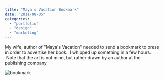 ```yaml
---
title: "Maya's Vacation Bookmark"
date: "2011-08-05"
categories:
  - "portfolio"
  - "design"
  - "marketing"
---
```


My wife, author of "Maya's Vacation" needed to send a bookmark to press in order to advertise her book.  I whipped up something in a few hours.  Note that the art is not mine, but rather drawn by an author at the publishing company

![bookmark](https://d2ypg8o05lff0b.cloudfront.net/wp-content/uploads/2011/08/bookmark.jpg)
